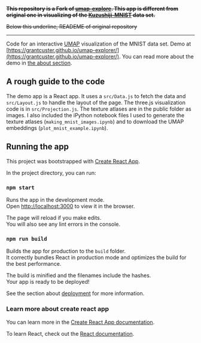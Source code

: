 
~~**This repository is a Fork of [umap-explore](https://github.com/GrantCuster/umap-explorer). This app is different from original one in visualizing of the [Kuzushiji-MNIST](https://github.com/rois-codh/kmnist) data set.**~~

~~Below this underline, READEME of original repository~~


---
Code for an interactive [UMAP](https://github.com/lmcinnes/umap) visualization of the MNIST data set. Demo at [https://grantcuster.github.io/umap-explorer/](https://grantcuster.github.io/umap-explorer/). You can read more about the demo in [the about section](https://grantcuster.github.io/umap-explorer/#about).

## A rough guide to the code

The demo app is a React app. It uses a `src/Data.js` to fetch the data and `src/Layout.js` to handle the layout of the page. The three.js visualization code is in `src/Projection.js`. The texture atlases are in the public folder as images. I also included the iPython notebook files I used to generate the texture atlases (`making_mnist_images.ipynb`) and to download the UMAP embeddings (`plot_mnist_example.ipynb`).

## Running the app

This project was bootstrapped with [Create React App](https://github.com/facebook/create-react-app).

In the project directory, you can run:

### `npm start`

Runs the app in the development mode.<br>
Open [http://localhost:3000](http://localhost:3000) to view it in the browser.

The page will reload if you make edits.<br>
You will also see any lint errors in the console.

### `npm run build`

Builds the app for production to the `build` folder.<br>
It correctly bundles React in production mode and optimizes the build for the best performance.

The build is minified and the filenames include the hashes.<br>
Your app is ready to be deployed!

See the section about [deployment](https://facebook.github.io/create-react-app/docs/deployment) for more information.

### Learn more about create react app

You can learn more in the [Create React App documentation](https://facebook.github.io/create-react-app/docs/getting-started).

To learn React, check out the [React documentation](https://reactjs.org/).
